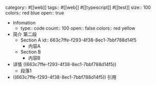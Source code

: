 category:: #[[web]]
tags:: #[[web]] #[[typescript]] #[[test]]
size:: 100
colors:: red blue
open:: true

- Infomation
	- type:: code
	  count:: 100
	  open:: false
	  colors:: red yellow
- 简介
  第二段
	- Section A
	  id:: 663c7ffe-f293-4f38-8ec1-7bbf788d14f5
		- 内容A
	- Section B
		- 内容B
- 详情 ((663c7ffe-f293-4f38-8ec1-7bbf788d14f5))
	- 段落1
- ((663c7ffe-f293-4f38-8ec1-7bbf788d14f5)) 引用
